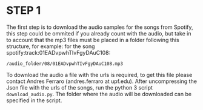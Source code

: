 
# STEP 1

The first step is to download the audio samples for the songs from Spotify, this step could be ommited if you already count with the audio, but take in to account that the mp3 files must be placed in a folder following this structure, for example: for the song spotify:track:01EADvpwhTIvFgyDAuC108:

`/audio_folder/08/01EADvpwhTIvFgyDAuC108.mp3`

To download the audio a file with the urls is required, to get this file please contact Andres Ferraro (andres.ferraro at upf.edu). After uncompressing the Json file with the urls of the songs, run the python 3 script `download_audio.py`. The folder where the audio will be downloaded can be specified in the script.
